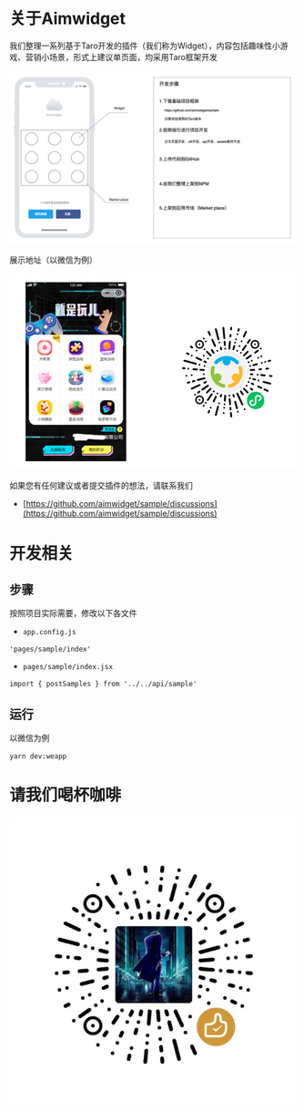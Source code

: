 # 关于Aimwidget

我们整理一系列基于Taro开发的插件（我们称为Widget），内容包括趣味性小游戏、营销小场景，形式上建议单页面，均采用Taro框架开发

![Aimwidget](/git-assets/aimwidget.png)

展示地址（以微信为例）

![qr-code](/git-assets/qrcode.png)

如果您有任何建议或者提交插件的想法，请联系我们

- [https://github.com/aimwidget/sample/discussions](https://github.com/aimwidget/sample/discussions)


# 开发相关

## 步骤

按照项目实际需要，修改以下各文件

- `app.config.js` 
```
'pages/sample/index'
```
- `pages/sample/index.jsx`
```
import { postSamples } from '../../api/sample'
```

## 运行

以微信为例

```
yarn dev:weapp
```

# 请我们喝杯咖啡

![Aimwidget](/git-assets/donate.png)
